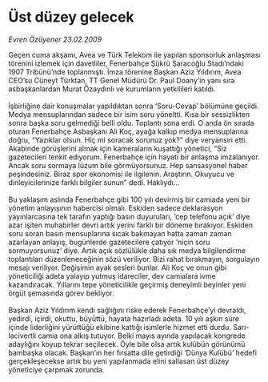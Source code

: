 # Üst düzey gelecek

*Evren Özüyener 23.02.2009*

<div class="taraf_structure_2col_1zq">
<div class="margen_n">



 <p>Geçen cuma akşamı, Avea ve Türk Telekom ile yapılan sponsorluk anlaşması törenini izlemek için davetliler, Fenerbahçe Şükrü Saracoğlu Stadı’ndaki 1907 Tribünü’nde toplanmıştı. İmza törenine Başkan Aziz Yıldırım, Avea CEO’su Cüneyt Türktan, TT Genel Müdürü Dr. Paul Doany’in yanı sıra asbaşkanlardan Murat Özaydınlı ve kurumların yetkilileri katıldı. <br/><br/>İşbirliğine dair konuşmalar yapıldıktan sonra ‘Soru-Cevap’ bölümüne geçildi. Medya mensuplarından sadece bir isim soru yöneltti. Kısa bir sessizlikten sonra başka soru gelmediği belli oldu. Toplantı sona erdi. O anda ön sırada oturan Fenerbahçe Asbaşkanı Ali Koç, ayağa kalkıp medya mensuplarına doğru, “Yazıklar olsun. Hiç mi soracak sorunuz yok?” diye veryansın etti. Akabinde görüşlerini almak için kameraların kuşattığı yönetici, “Siz gazetecileri tenkit ediyorum. Fenerbahçe için hayati bir anlaşma imzalanıyor. Ancak soru sormaya lüzum bile görmüyorsunuz. Hep sansasyonel haber peşindesiniz. Biraz spor ekonomisi ile ilgilenin. Araştırın. Okuyucu ve dinleyicilerinize farklı bilgiler sunun” dedi. Haklıydı... <br/><br/>Bu yaklaşım aslında Fenerbahçe gibi 100 yılı devirmiş bir camiada yeni bir yönetim anlayışının habercisi olmalı. Eskiden sadece deklarasyon yayınlarcasına tek tarafın yaptığı basın duyuruları, ‘cep telefonu açık’ diye azar işiten muhabirler devri artık yerini farklı bir döneme bırakıyor. Eskiden soru soran basın mensuplarına sıcak bakmayan hatta zaman zaman azarlayan anlayış, bugünlerde gazetecilere çatıyor ‘niçin soru sormuyorsunuz’ diye. Artık açık sözlülükle daha sık medya bilgilendirme toplantıları düzenleneceğinin sözü veriliyor. Bizi rahat bırakmayın, sorgulayın mesajı veriliyor. Değişimin ayak sesleri bunlar. Ali Koç ve onun gibi yöneticiliği adeta yalayıp yutmuş idareciler, dev camialara ivme kazandıracak. Yıllarını tepe yöneticilikle geçirmiş deneyimli beyinler yeni örgüt şemasında görev bekliyor. <br/><br/>Başkan Aziz Yıldırım kendi sağlığını riske ederek Fenerbahçe’yi devraldı, yedirdi, içirdi, okuttu, büyüttü, hayata hazırladı adeta. 10 yılı aşkın süre içinde liderliğini yürüttüğü ekibine kattığı isimlerle hizmet etti durdu. Sarı-lacivertli camia ona alkış tutuyor. Belki mayıs ayında yapılacak kongrede adaylığını koyup tekrar seçilecek. Öyle bile olsa artık kulübün görünümü bambaşka olacak. Başkan’ın her fırsatta dile getirdiği ‘Dünya Kulübü’ hedefi gerçekleşecekse artık bu yeni yapılanmada elini sallasan üst düzey yöneticiye çarpmak zorunda.</p>

<br/>


<div id="taraf_not">
</div>

</div>


</div>
